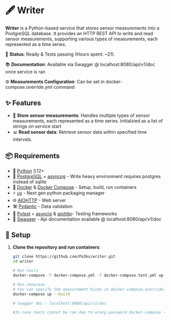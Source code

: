 # 🖋️ Writer

**Writer** is a Python-based service that stores sensor measurements into a PostgreSQL database. It provides an HTTP REST API to write and read sensor measurements, supporting various types of measurements, each represented as a time series.

🚧 **Status**: Ready & Tests passing (Hours spent: ~21).

📚 **Documentation**: Available via Swagger @ localhost:8080/api/v1/doc once service is ran

⚙️ **Measurements Configuration**: Can be set in docker-compose.override.yml command

## ✨ Features

- 📝 **Store sensor measurements**: Handles multiple types of sensor measurements, each represented as a time series. Initialzied as a list of strings on service start
- 📊 **Read sensor data**: Retrieve sensor data within specified time intervals.

## 📦 Requirements

- 🐍 [Python](https://www.python.org/) 3.12+
- 🐘 [PostgreSQL](https://www.postgresql.org/) + [asyncpg](https://magicstack.github.io/asyncpg/current/) - Write heavy environment requires postgres instead of sqlite
- 🐳 [Docker](https://www.docker.com/) & [Docker Compose](https://docs.docker.com/compose/) - Setup, build, run containers
- ⚡ [uv](https://astral.sh/blog/uv-unified-python-packaging) - Next gen python packaging manager
- 🌐 [AIOHTTP](https://docs.aiohttp.org/en/stable/) - Web server
- 🛠️ [Pydantic](https://docs.pydantic.dev/latest/) - Data validation
- 🧪 [Pytest](https://docs.pytest.org/en/stable/) + [asyncio](https://pytest-asyncio.readthedocs.io/en/latest/) & [aiohttp](https://docs.aiohttp.org/en/v3.7.4/testing.html/)- Testing frameworks
- 📖 [Swagger](https://swagger.io/) - Api documentation available @ localhost:8080/api/v1/doc

## 🚀 Setup

1. **Clone the repository and run containers**:
   ```bash
   git clone https://github.com/Pa3kx/writer.git
   cd writer

   # Run tests
   docker-compose -f docker-compose.yml -f docker-compose.test.yml up --build

   # Run showcase
   # You can specify the measurement kinds in docker-compose.override.yml command
   docker-compose up --build 

   # Swagger doc - localhost:8080/api/v1/doc

   #In case tests cannot be ran due to wrong password docker-compose -v tears down showcase db from the mounted volume